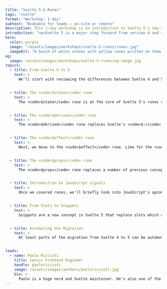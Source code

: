 ```yaml
---
title: "Svelte 5 & Runes"
tags: "svelte"
format: "Workshop: 1 day"
subtext: "Bookable for teams – on-site or remote"
description: This 1-day workshop is an introduction to Svelte 5's new concepts, as well as a hands-on guide to migrating from old patterns to Svelte 5 and runes.
introduction: "<p>Svelte 5 is a major step forward from version 4 and simplifies how Svelte applications are written. Concepts like snippets and runes, Svelte 5's new set of primitives for controlling reactivity, will replace a number of current concepts that will no longer by required with runes. Yet, as these concept are newly introduced, developers need to learn and them before they can leverage them. This workshop serves as an introduction to Svelte 5's new concepts, as well as a hands-on guide to migrating from old patterns to Svelte 5 and runes.</p>"
hero:
  color: purple
  image: "/assets/images/workshops/svelte-5-runes/runes.jpg"
  imageAlt: "A bunch of white stones with yellow runes written on them lying on a grey surface"
og:
  image: /assets/images/workshops/svelte-5-runes/og-image.jpg
topics:
  - title: From Svelte 4 to 5
    text: >
      We'll start with reviewing the differences between Svelte 4 and 5 before looking into the main changes in more detail.


  - title: The <code>$state</code> rune
    text: >
      The <code>$state</code> rune is at the core of Svelte 5's runes system so we start with that. We'll cover it's core behavior and implement some examples together.


  - title: The <code>$derived</code> rune
    text: >
      The <code>$derived</code> rune replaces Svelte's <code>$:</code> syntax. We'll look into how the rune works, subtle differences to <code>$:</code>, as well as how to migrate to it for typical scenarios.


  - title: The <code>$effect</code> rune
    text: >
      Next, we move to the <code>$effect</code> rune. Like for the <code>$state</code> rune, we'll implement some examples and talk about typical use cases.


  - title: The <code>$props</code> rune
    text: >
      The <code>$props</code> rune replaces a number of previous concepts around declaring, and receiving properties in components. We'll look into how the rune works as well as how to migrate to it for typical scenarios.


  - title: Introduction to JavaScript signals
    text: >
      Once we covered runes, we'll briefly look into JavaScript's upcoming <a href="https://github.com/tc39/proposal-signals">signals primitive</a> which runes are based on. We'll cover the fundamentals of signals and how they might eventually establish a cross-framework reactivity primitive.


  - title: From Slots to Snippets
    text: >
      Snippets are a new concept in Svelte 5 that replace slots which are less powerful and flexible. We'll look into how snippets work, what new patterns they enable, and how to migrate from slots to snippets.


  - title: Automating the Migration
    text: >
      At least parts of the migration from Svelte 4 to 5 can be automated. We'll look into how that works, what to be aware of, and how to resolve situations where automatic migration fails.


leads:
  - name: Paolo Ricciuti
    title: Senior Frontend Engineer
    handle: paoloricciuti
    image: /assets/images/authors/paoloricciuti.jpg
    bio: >
      Paolo is a huge nerd and Svelte maintainer. He's also one of the creators of <a href="https://sveltelab.dev">sveltelab.dev</a> - a REPL for SvelteKit.
---
```


<!--break-->
